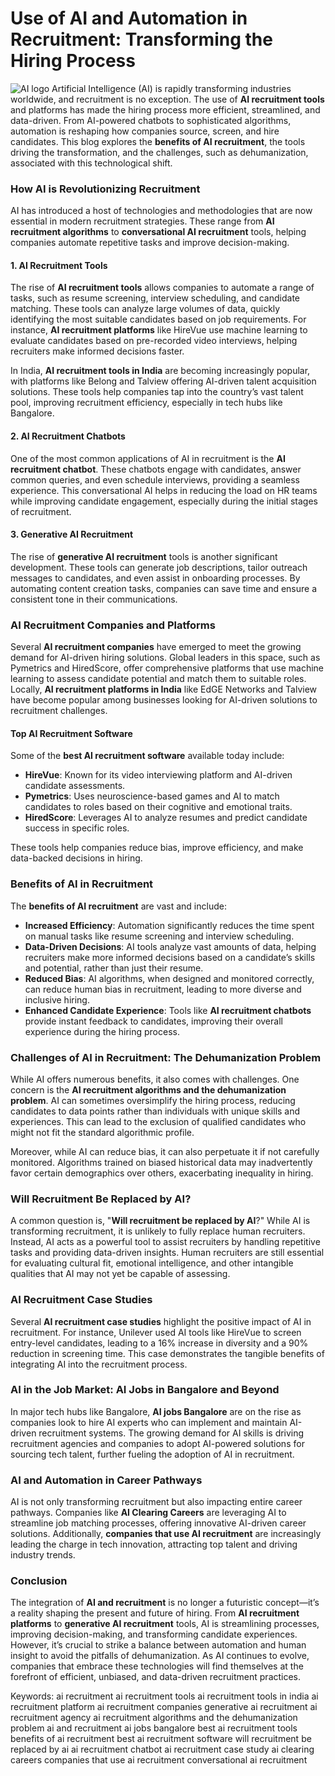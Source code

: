 # Use of AI and Automation in Recruitment: Transforming the Hiring Process

![ AI logo](https://www.recruitbpm.com/blog/artificial-intelligence-in-recruitment/)
Artificial Intelligence (AI) is rapidly transforming industries worldwide, and recruitment is no exception. The use of **AI recruitment tools** and platforms has made the hiring process more efficient, streamlined, and data-driven. From AI-powered chatbots to sophisticated algorithms, automation is reshaping how companies source, screen, and hire candidates. This blog explores the **benefits of AI recruitment**, the tools driving the transformation, and the challenges, such as dehumanization, associated with this technological shift.

### How AI is Revolutionizing Recruitment

AI has introduced a host of technologies and methodologies that are now essential in modern recruitment strategies. These range from **AI recruitment algorithms** to **conversational AI recruitment** tools, helping companies automate repetitive tasks and improve decision-making.

#### 1. **AI Recruitment Tools**

The rise of **AI recruitment tools** allows companies to automate a range of tasks, such as resume screening, interview scheduling, and candidate matching. These tools can analyze large volumes of data, quickly identifying the most suitable candidates based on job requirements. For instance, **AI recruitment platforms** like HireVue use machine learning to evaluate candidates based on pre-recorded video interviews, helping recruiters make informed decisions faster.

In India, **AI recruitment tools in India** are becoming increasingly popular, with platforms like Belong and Talview offering AI-driven talent acquisition solutions. These tools help companies tap into the country’s vast talent pool, improving recruitment efficiency, especially in tech hubs like Bangalore.

#### 2. **AI Recruitment Chatbots**

One of the most common applications of AI in recruitment is the **AI recruitment chatbot**. These chatbots engage with candidates, answer common queries, and even schedule interviews, providing a seamless experience. This conversational AI helps in reducing the load on HR teams while improving candidate engagement, especially during the initial stages of recruitment.

#### 3. **Generative AI Recruitment**

The rise of **generative AI recruitment** tools is another significant development. These tools can generate job descriptions, tailor outreach messages to candidates, and even assist in onboarding processes. By automating content creation tasks, companies can save time and ensure a consistent tone in their communications.

### AI Recruitment Companies and Platforms

Several **AI recruitment companies** have emerged to meet the growing demand for AI-driven hiring solutions. Global leaders in this space, such as Pymetrics and HiredScore, offer comprehensive platforms that use machine learning to assess candidate potential and match them to suitable roles. Locally, **AI recruitment platforms in India** like EdGE Networks and Talview have become popular among businesses looking for AI-driven solutions to recruitment challenges.

#### Top AI Recruitment Software

Some of the **best AI recruitment software** available today include:

- **HireVue**: Known for its video interviewing platform and AI-driven candidate assessments.
- **Pymetrics**: Uses neuroscience-based games and AI to match candidates to roles based on their cognitive and emotional traits.
- **HiredScore**: Leverages AI to analyze resumes and predict candidate success in specific roles.

These tools help companies reduce bias, improve efficiency, and make data-backed decisions in hiring.

### Benefits of AI in Recruitment

The **benefits of AI recruitment** are vast and include:

- **Increased Efficiency**: Automation significantly reduces the time spent on manual tasks like resume screening and interview scheduling.
- **Data-Driven Decisions**: AI tools analyze vast amounts of data, helping recruiters make more informed decisions based on a candidate’s skills and potential, rather than just their resume.
- **Reduced Bias**: AI algorithms, when designed and monitored correctly, can reduce human bias in recruitment, leading to more diverse and inclusive hiring.
- **Enhanced Candidate Experience**: Tools like **AI recruitment chatbots** provide instant feedback to candidates, improving their overall experience during the hiring process.

### Challenges of AI in Recruitment: The Dehumanization Problem

While AI offers numerous benefits, it also comes with challenges. One concern is the **AI recruitment algorithms and the dehumanization problem**. AI can sometimes oversimplify the hiring process, reducing candidates to data points rather than individuals with unique skills and experiences. This can lead to the exclusion of qualified candidates who might not fit the standard algorithmic profile.

Moreover, while AI can reduce bias, it can also perpetuate it if not carefully monitored. Algorithms trained on biased historical data may inadvertently favor certain demographics over others, exacerbating inequality in hiring.

### Will Recruitment Be Replaced by AI?

A common question is, "**Will recruitment be replaced by AI**?" While AI is transforming recruitment, it is unlikely to fully replace human recruiters. Instead, AI acts as a powerful tool to assist recruiters by handling repetitive tasks and providing data-driven insights. Human recruiters are still essential for evaluating cultural fit, emotional intelligence, and other intangible qualities that AI may not yet be capable of assessing.

### AI Recruitment Case Studies

Several **AI recruitment case studies** highlight the positive impact of AI in recruitment. For instance, Unilever used AI tools like HireVue to screen entry-level candidates, leading to a 16% increase in diversity and a 90% reduction in screening time. This case demonstrates the tangible benefits of integrating AI into the recruitment process.

### AI in the Job Market: AI Jobs in Bangalore and Beyond

In major tech hubs like Bangalore, **AI jobs Bangalore** are on the rise as companies look to hire AI experts who can implement and maintain AI-driven recruitment systems. The growing demand for AI skills is driving recruitment agencies and companies to adopt AI-powered solutions for sourcing tech talent, further fueling the adoption of AI in recruitment.

### AI and Automation in Career Pathways

AI is not only transforming recruitment but also impacting entire career pathways. Companies like **AI Clearing Careers** are leveraging AI to streamline job matching processes, offering innovative AI-driven career solutions. Additionally, **companies that use AI recruitment** are increasingly leading the charge in tech innovation, attracting top talent and driving industry trends.

### Conclusion

The integration of **AI and recruitment** is no longer a futuristic concept—it’s a reality shaping the present and future of hiring. From **AI recruitment platforms** to **generative AI recruitment** tools, AI is streamlining processes, improving decision-making, and transforming candidate experiences. However, it’s crucial to strike a balance between automation and human insight to avoid the pitfalls of dehumanization. As AI continues to evolve, companies that embrace these technologies will find themselves at the forefront of efficient, unbiased, and data-driven recruitment practices.

Keywords: 
ai recruitment
ai recruitment tools
ai recruitment tools in india
ai recruitment platform
ai recruitment companies
generative ai recruitment
ai recruitment agency
ai recruitment algorithms and the dehumanization problem
ai and recruitment
ai jobs bangalore
best ai recruitment tools
benefits of ai recruitment
best ai recruitment software
will recruitment be replaced by ai
ai recruitment chatbot
ai recruitment case study
ai clearing careers
companies that use ai recruitment
conversational ai recruitment
